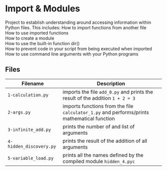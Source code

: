 # Import & Modules
Project to establish understanding around accessing information within Python files. This includes:
  How to import functions from another file  
  How to use imported functions  
  How to create a module  
  How to use the built-in function dir()  
  How to prevent code in your script from being executed when imported  
  How to use command line arguments with your Python programs  

## Files
| Filename | Description |
| -------- | ----------- |
| `1-calculation.py` | imports the file `add_0.py` and prints the result of the addition `1 + 2 = 3`
| `2-args.py` | imports functions from the file `calculator_1.py` and performs/prints mathematical function
| `3-infinite_add.py` | prints the number of and list of arguments
| `4-hidden_discovery.py` | prints the result of the addition of all arguments
| `5-variable_load.py` | prints all the names defined by the compiled module `hidden_4.pyc`
